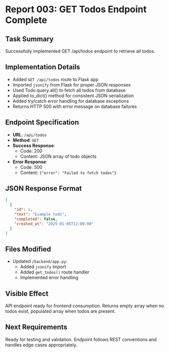 # Report 003: GET Todos Endpoint Complete

## Task Summary
Successfully implemented GET /api/todos endpoint to retrieve all todos.

## Implementation Details
- Added `GET /api/todos` route to Flask app
- Imported `jsonify` from Flask for proper JSON responses
- Used Todo.query.all() to fetch all todos from database
- Applied to_dict() method for consistent JSON serialization
- Added try/catch error handling for database exceptions
- Returns HTTP 500 with error message on database failures

## Endpoint Specification
- **URL**: `/api/todos`
- **Method**: `GET`
- **Success Response**: 
  - Code: 200
  - Content: JSON array of todo objects
- **Error Response**:
  - Code: 500
  - Content: `{"error": "Failed to fetch todos"}`

## JSON Response Format
```json
[
  {
    "id": 1,
    "text": "Example todo",
    "completed": false,
    "created_at": "2025-01-06T12:00:00"
  }
]
```

## Files Modified
- Updated `/backend/app.py`:
  - Added `jsonify` import
  - Added `get_todos()` route handler
  - Implemented error handling

## Visible Effect
API endpoint ready for frontend consumption. Returns empty array when no todos exist, populated array when todos are present.

## Next Requirements
Ready for testing and validation. Endpoint follows REST conventions and handles edge cases appropriately.